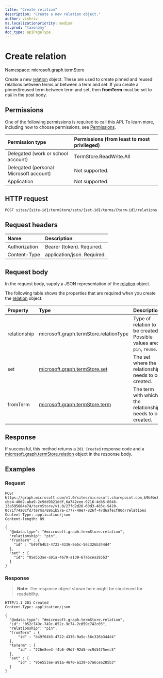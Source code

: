 ```yaml
---
title: "Create relation"
description: "Create a new relation object."
author: vishriv
ms.localizationpriority: medium
ms.prod: "taxonomy"
doc_type: apiPageType
---
```


# Create relation
Namespace: microsoft.graph.termStore

Create a new [relation](../resources/termstore-relation.md) object. These are used to create pinned and reused relations between terms or between a term and set. If you create a pinned/reused term between term and set, then **fromTerm**  must be set to *null* in the post body.

## Permissions
One of the following permissions is required to call this API. To learn more, including how to choose permissions, see [Permissions](/graph/permissions-reference).

|Permission type|Permissions (from least to most privileged)|
|:---|:---|
|Delegated (work or school account) |TermStore.ReadWrite.All |
|Delegated (personal Microsoft account) | Not supported.    |
|Application | Not supported. |


## HTTP request

<!-- {
  "blockType": "ignored"
}
-->
``` http
POST sites/{site-id}/termStore/sets/{set-id}/terms/{term-id}/relations
```

## Request headers
|Name|Description|
|:---|:---|
|Authorization|Bearer {token}. Required.|
|Content-Type|application/json. Required.|

## Request body
In the request body, supply a JSON representation of the [relation](../resources/termstore-relation.md) object.

The following table shows the properties that are required when you create the [relation](../resources/termstore-relation.md) object.

|Property|Type|Description|
|:---|:---|:---|
|relationship|microsoft.graph.termStore.relationType|Type of relation to be created. Possible values are: `pin`, `reuse`.|
|set| [microsoft.graph.termStore.set](../resources/termstore-set.md)| The set where the relationship needs to be created.|
|fromTerm| [microsoft.graph.termStore.term](../resources/termstore-term.md) | The term with which the relationship needs to be created.|



## Response

If successful, this method returns a `201 Created` response code and a [microsoft.graph.termStore.relation](../resources/termstore-relation.md) object in the response body.

## Examples

### Request

<!-- {
  "blockType": "request",
  "name": "create_relation_from_"
}
-->

``` http
POST https://graph.microsoft.com/v1.0/sites/microsoft.sharepoint.com,b9b0bc03-cbc4-40d2-aba9-2c9dd9821ddf,6a742cee-9216-4db5-8046-13a595684e74/termStore/v1.0/27fd2d26-60d3-485c-9420-0c71f74a0cfd/terms/8861b57a-c777-49e7-826f-47d6afecf80d/relations
Content-Type: application/json
Content-length: 89

{
  "@odata.type": "#microsoft.graph.termStore.relation",
  "relationship": "pin",
  "fromTerm" : {
    "id" : "b49f64b3-4722-4336-9a5c-56c326b344d4"
  },
  "set" : {
    "id": "95e553ae-a91a-4670-a139-67a6cea285b3"
  }
}
```


### Response
>**Note:** The response object shown here might be shortened for readability.
<!-- {
  "blockType": "response",
  "truncated": true,
  "@odata.type": "microsoft.graph.termStore.relation"
}
-->
``` http
HTTP/1.1 201 Created
Content-Type: application/json

{
  "@odata.type": "#microsoft.graph.termStore.relation",
  "id": "052c749c-749c-052c-9c74-2c059c742c05",
  "relationship": "pin",
  "fromTerm" : {
      "id" : "b49f64b3-4722-4336-9a5c-56c326b344d4"
  },
  "toTerm" : {
      "id" : "226e8ee3-f4b6-49d7-92d5-ec9d5475eec5"
  },
  "set" : {
      "id" : "95e553ae-a91a-4670-a139-67a6cea285b3"
  }
}
```

[microsoft.graph.termStore.set]: ../resources/termstore-set.md
[microsoft.graph.termStore.term]: ../resources/termstore-term.md
[microsoft.graph.termStore.relation]: ../resources/termstore-relation.md


<!--
{
  "type": "#page.annotation",
  "description": "Create a pinned term entity in termStore",
  "keywords": "term,termStore",
  "section": "documentation",
  "tocPath": "termStore/Pinned term",
  "suppressions": [
  ]
}
-->


